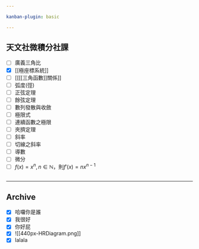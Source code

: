 ```yaml
---

kanban-plugin: basic

---
```


## 天文社微積分社課

- [ ] 廣義三角比
- [x] [[極座標系統]]
- [ ] [[[[三角函數]]關係]]
- [ ] 弧度(弳)
- [ ] 正弦定理
- [ ] 餘弦定理
- [ ] 數列發散與收斂
- [ ] 極限式
- [ ] 連續函數之極限
- [ ] 夾擠定理
- [ ] 斜率
- [ ] 切線之斜率
- [ ] 導數
- [ ] 微分
- [ ] $f(x)=x^n, n\in \mathbb{N}$，則$f'(x)=nx^{n-1}$
## 

***

## Archive

- [x] 哈囉你是誰
- [x] 我很好
- [x] 你好屁
- [x] ![[440px-HRDiagram.png]]
- [x] lalala